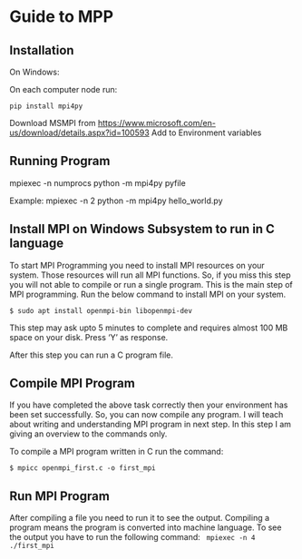 # Guide to MPP

## Installation

On Windows:

On each computer node run:

```
pip install mpi4py
```

Download MSMPI from https://www.microsoft.com/en-us/download/details.aspx?id=100593
Add to Environment variables

## Running Program

mpiexec -n numprocs python -m mpi4py pyfile

Example:
mpiexec -n 2 python -m mpi4py hello_world.py

## Install MPI on Windows Subsystem to run in C language
To start MPI Programming you need to install MPI resources on your system. Those resources will run all MPI functions. So, if you miss this step you will not able to compile or run a single program. This is the main step of MPI programming. Run the below command to install MPI on your system.

```$ sudo apt install openmpi-bin libopenmpi-dev```

This step may ask upto 5 minutes to complete and requires almost 100 MB space on your disk. Press ‘Y’ as response.

After this step you can run a C program file.
## Compile MPI Program
If you have completed the above task correctly then your environment has been set successfully. So, you can now compile any program. I will teach about writing and understanding MPI program in next step. In this step I am giving an overview to the commands only.

To compile a MPI program written in C run the command:

```$ mpicc openmpi_first.c -o first_mpi```
## Run MPI Program
After compiling a file you need to run it to see the output. Compiling a program means the program is converted into machine language. To see the output you have to run the following command:
``` mpiexec -n 4 ./first_mpi```
